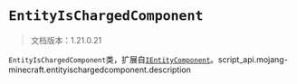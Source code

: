 # `EntityIsChargedComponent`

> 文档版本：1.21.0.21

`EntityIsChargedComponent`类，扩展自[`IEntityComponent`](./ientitycomponent.md)。script_api.mojang-minecraft.entityischargedcomponent.description
